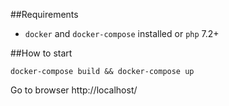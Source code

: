 ##Requirements

- `docker` and `docker-compose` installed or `php` 7.2+

##How to start
```shell script
docker-compose build && docker-compose up
```
Go to browser http://localhost/